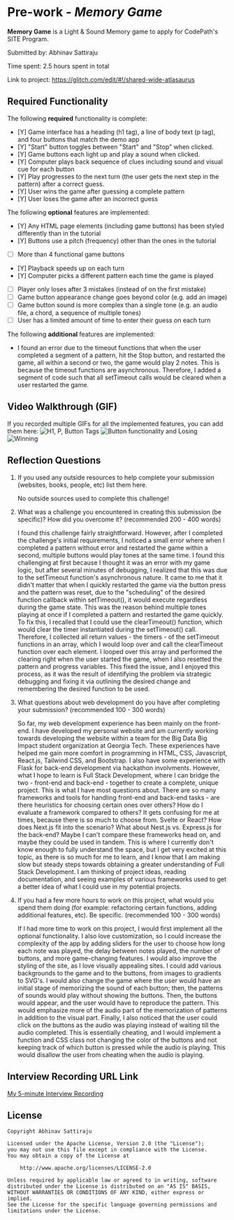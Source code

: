 # Pre-work - _Memory Game_

**Memory Game** is a Light & Sound Memory game to apply for CodePath's SITE Program.

Submitted by: Abhinav Sattiraju

Time spent: 2.5 hours spent in total

Link to project: https://glitch.com/edit/#!/shared-wide-atlasaurus

## Required Functionality

The following **required** functionality is complete:

- [Y] Game interface has a heading (h1 tag), a line of body text (p tag), and four buttons that match the demo app
- [Y] "Start" button toggles between "Start" and "Stop" when clicked.
- [Y] Game buttons each light up and play a sound when clicked.
- [Y] Computer plays back sequence of clues including sound and visual cue for each button
- [Y] Play progresses to the next turn (the user gets the next step in the pattern) after a correct guess.
- [Y] User wins the game after guessing a complete pattern
- [Y] User loses the game after an incorrect guess

The following **optional** features are implemented:

- [Y] Any HTML page elements (including game buttons) has been styled differently than in the tutorial
- [Y] Buttons use a pitch (frequency) other than the ones in the tutorial
- [ ] More than 4 functional game buttons
- [Y] Playback speeds up on each turn
- [Y] Computer picks a different pattern each time the game is played
- [ ] Player only loses after 3 mistakes (instead of on the first mistake)
- [ ] Game button appearance change goes beyond color (e.g. add an image)
- [ ] Game button sound is more complex than a single tone (e.g. an audio file, a chord, a sequence of multiple tones)
- [ ] User has a limited amount of time to enter their guess on each turn

The following **additional** features are implemented:

- I found an error due to the timeout functions that when the user completed a segment of a pattern, hit the Stop button, and restarted the game, all within a second or two, the game would play 2 notes. This is because the timeout functions are asynchronous. Therefore, I added a segment of code such that all setTimeout calls would be cleared when a user restarted the game.

## Video Walkthrough (GIF)

If you recorded multiple GIFs for all the implemented features, you can add them here:
![H1, P, Button Tags](https://i.imgur.com/eNjKHkK.gif)
![Button functionality and Losing](https://i.imgur.com/taNMSE1.gif)
![Winning](https://i.imgur.com/E9osMsb.gif)

## Reflection Questions

1. If you used any outside resources to help complete your submission (websites, books, people, etc) list them here.

   No outside sources used to complete this challenge!

2. What was a challenge you encountered in creating this submission (be specific)? How did you overcome it? (recommended 200 - 400 words)

   I found this challenge fairly straightforward. However, after I completed the challenge's initial requirements,
   I noticed a small error where when I completed a pattern without error and restarted the game within a second, multiple buttons would
   play tones at the same time. I found this challenging at first because I thought it was an error with my game logic, but after several
   minutes of debugging, I realized that this was due to the setTimeout function's asynchronous nature. It came to me that it didn't matter
   that when I quickly restarted the game via the button press and the pattern was reset, due to the "scheduling" of the desired function callback
   within setTimeout(), it would execute regardless during the game state. This was the reason behind multiple tones playing at once if I
   completed a pattern and restarted the game quickly. To fix this, I recalled that I could use the clearTimeout() function, which would clear the timer
   instantiated during the setTimeout() call. Therefore, I collected all return values - the timers - of the setTimeout functions in an array,
   which I would loop over and call the clearTimeout function over each element. I looped over this array and performed the clearing right when
   the user started the game, when I also resetted the pattern and progress variables. This fixed the issue, and I enjoyed this process, as it was
   the result of identifying the problem via strategic debugging and fixing it via outlining the desired change and remembering the desired
   function to be used.

3. What questions about web development do you have after completing your submission? (recommended 100 - 300 words)

   So far, my web development experience has been mainly on the front-end. I have developed my personal website and am currently working
   towards developing the website within a team for the Big Data Big Impact student organization at Georgia Tech. These experiences have
   helped me gain more comfort in programming in HTML, CSS, Javascript, React.js, Tailwind CSS, and Bootstrap. I also have some experience
   with Flask for back-end development via hackathon involvments. However, what I hope to learn is Full Stack Development, where I can
   bridge the two - front-end and back-end - together to create a complete, unique project. This is what I have most questions about. There
   are so many frameworks and tools for handling front-end and back-end tasks - are there heuristics for choosing certain ones over others? How
   do I evaluate a framework compared to others? It gets confusing for me at times, because there is so much to choose from. Svelte or React?
   How does Next.js fit into the scenario? What about Nest.js vs. Express.js for the back-end? Maybe I can't compare these frameworks head on, and
   maybe they could be used in tandem. This is where I currently don't know enough to fully understand the space, but I get very excited at this topic,
   as there is so much for me to learn, and I know that
   I am making slow but steady steps towards obtaining a greater understanding of Full Stack Development. I am thinking of project ideas, reading
   documentation, and seeing examples of various frameworks used to get a better idea of what I could use in my potential projects.

4. If you had a few more hours to work on this project, what would you spend them doing (for example: refactoring certain functions, adding additional features, etc). Be specific. (recommended 100 - 300 words)

   If I had more time to work on this project, I would first implement all the optional functionality. I also love customization, so I could increase the
   complexity of the app by adding sliders for the user to choose how long each note was played, the delay between notes played,
   the number of buttons, and more game-changing features. I would also improve the styling of the site, as I love visually appealing sites. I could add various backgrounds to the game
   and to the buttons, from images to gradients to SVG's. I would also change the game where the user would have an initial stage of memorizing the sound of each button; then, the patterns
   of sounds would play without showing the buttons. Then, the buttons would appear, and the user would have to reproduce the pattern. This would emphasize more of
   the audio part of the memorization of patterns in addition to the visual part. Finally, I also noticed that the user could click on the buttons as the audio was playing instead of
   waiting till the audio completed. This is essentially cheating, and I would implement a function and CSS class not changing the color of the buttons and not keeping track of which button is pressed
   while the audio is playing. This would disallow the user from cheating when the audio is playing.

## Interview Recording URL Link

[My 5-minute Interview Recording](https://www.dropbox.com/s/ziatvksrqodyru9/Recording.mp4?dl=0)

## License

    Copyright Abhinav Sattiraju

    Licensed under the Apache License, Version 2.0 (the "License");
    you may not use this file except in compliance with the License.
    You may obtain a copy of the License at

        http://www.apache.org/licenses/LICENSE-2.0

    Unless required by applicable law or agreed to in writing, software
    distributed under the License is distributed on an "AS IS" BASIS,
    WITHOUT WARRANTIES OR CONDITIONS OF ANY KIND, either express or implied.
    See the License for the specific language governing permissions and
    limitations under the License.
